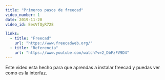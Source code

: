 ```yaml
---
title: "Primeros pasos de freecad"
video_number: 1
date: 2019-11-20
video_id: EesVfQyR728

links:
  - title: "Freecad"
    url: "https://www.freecadweb.org/"
  - title: "Referencia"
    url: "https://www.youtube.com/watch?v=2_DbFzFV9D4"
---
```


Este video esta hecho para que aprendas a instalar freecad y puedas ver como es la interfaz.
